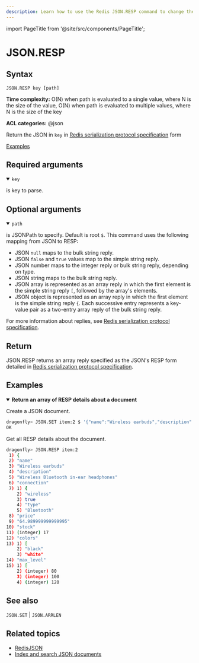 ```yaml
---
description: Learn how to use the Redis JSON.RESP command to change the response format of JSON commands.
---
```

import PageTitle from '@site/src/components/PageTitle';

# JSON.RESP

<PageTitle title="Redis JSON.RESP Command (Documentation) | Dragonfly" />

## Syntax

    JSON.RESP key [path]

**Time complexity:** O(N) when path is evaluated to a single value, where N is the size of the value, O(N) when path is evaluated to multiple values, where N is the size of the key

**ACL categories:** @json

Return the JSON in `key` in [Redis serialization protocol specification](https://redis.io/docs/reference/protocol-spec) form 

[Examples](#examples)

## Required arguments

<details open><summary><code>key</code></summary> 

is key to parse.
</details>

## Optional arguments

<details open><summary><code>path</code></summary> 

is JSONPath to specify. Default is root `$`. This command uses the following mapping from JSON to RESP:

*   JSON `null` maps to the bulk string reply.
*   JSON `false` and `true` values map to the simple string reply.
*   JSON number maps to the integer reply or bulk string reply, depending on type.
*   JSON string maps to the bulk string reply.
*   JSON array is represented as an array reply in which the first element is the simple string reply `[`, followed by the array's elements.
*   JSON object is represented as an array reply in which the first element is the simple string reply `{`. Each successive entry represents a key-value pair as a two-entry array reply of the bulk string reply.

For more information about replies, see [Redis serialization protocol specification](https://redis.io/docs/reference/protocol-spec).
</details>

## Return

JSON.RESP returns an array reply specified as the JSON's RESP form detailed in [Redis serialization protocol specification](https://redis.io/docs/reference/protocol-spec).

## Examples

<details open>
<summary><b>Return an array of RESP details about a document</b></summary>

Create a JSON document.

``` bash
dragonfly> JSON.SET item:2 $ '{"name":"Wireless earbuds","description":"Wireless Bluetooth in-ear headphones","connection":{"wireless":true,"type":"Bluetooth"},"price":64.99,"stock":17,"colors":["black","white"], "max_level":[80, 100, 120]}'
OK
```

Get all RESP details about the document.

``` bash
dragonfly> JSON.RESP item:2
 1) {
 2) "name"
 3) "Wireless earbuds"
 4) "description"
 5) "Wireless Bluetooth in-ear headphones"
 6) "connection"
 7) 1) {
    2) "wireless"
    3) true
    4) "type"
    5) "Bluetooth"
 8) "price"
 9) "64.989999999999995"
10) "stock"
11) (integer) 17
12) "colors"
13) 1) [
    2) "black"
    3) "white"
14) "max_level"
15) 1) [
    2) (integer) 80
    3) (integer) 100
    4) (integer) 120
```
</details>

## See also

`JSON.SET` | `JSON.ARRLEN` 

## Related topics

* [RedisJSON](https://redis.io/docs/stack/json)
* [Index and search JSON documents](https://redis.io/docs/stack/search/indexing_json)
